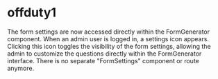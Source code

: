 # offduty1

The form settings are now accessed directly within the FormGenerator component. When an admin user is logged in, a settings icon appears. Clicking this icon toggles the visibility of the form settings, allowing the admin to customize the questions directly within the FormGenerator interface. There is no separate "FormSettings" component or route anymore.
